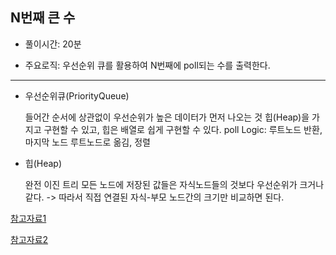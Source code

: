 ## N번째 큰 수

- 풀이시간: 20분

- 주요로직: 우선순위 큐를 활용하여 N번째에 poll되는 수를 출력한다.

---

- 우선순위큐(PriorityQueue)
	
	들어간 순서에 상관없이 우선순위가 높은 데이터가 먼저 나오는 것
	힙(Heap)을 가지고 구현할 수 있고, 힙은 배열로 쉽게 구현할 수 있다.
	poll Logic: 루트노드 반환, 마지막 노드 루트노드로 옮김, 정렬
	
- 힙(Heap)
	
	완전 이진 트리
	모든 노드에 저장된 값들은 자식노드들의 것보다 우선순위가 크거나 같다. 
	-> 따라서 직접 연결된 자식-부모 노드간의 크기만 비교하면 된다. 


[참고자료1](https://chanhuiseok.github.io/posts/ds-4/)
	
[참고자료2](https://st-lab.tistory.com/219)
	
	


		